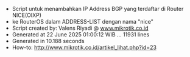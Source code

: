 - Script untuk menambahkan IP Address BGP yang terdaftar di Router NICE(OIXP)
- ke RouterOS dalam ADDRESS-LIST dengan nama "nice"
- Script created by: Valens Riyadi @ www.mikrotik.co.id
- Generated at 22 June 2025 01:00:12 WIB ... 11931 lines
- Generated in 10.188 seconds
- How-to: http://www.mikrotik.co.id/artikel_lihat.php?id=23
